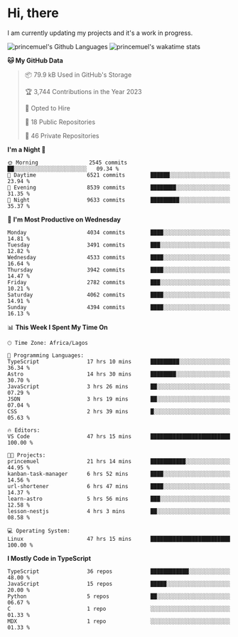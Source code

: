 # Hi, there

<!--
**princemuel/princemuel** is a ✨ _special_ ✨ repository because its `README.md` (this file) appears on your GitHub profile.

Here are some ideas to get you started:

- 🔭 I’m currently working on ...
- 🌱 I’m currently learning ...
- 👯 I’m looking to collaborate on ...
- 🤔 I’m looking for help with ...
- 💬 Ask me about ...
- 📫 How to reach me: ...
- 😄 Pronouns: ...
- ⚡ Fun fact: ...
-->

I am currently updating my projects and it's a work in progress.

![princemuel's Github Languages](https://github-readme-stats.vercel.app/api/top-langs/?username=princemuel&text_color=586069&layout=compact&hide_border=true&title_color=0366d6&count_private=true&include_all_commits=true&theme=tokyonight&show_icons=true)
![princemuel's wakatime stats](https://github-readme-stats.vercel.app/api/wakatime?username=princemuel&text_color=586069&layout=compact&hide_border=true&title_color=0366d6&count_private=true&include_all_commits=true&theme=tokyonight&show_icons=true)

<!--START_SECTION:waka-->
**🐱 My GitHub Data** 

> 📦 79.9 kB Used in GitHub's Storage 
 > 
> 🏆 3,744 Contributions in the Year 2023
 > 
> 💼 Opted to Hire
 > 
> 📜 18 Public Repositories 
 > 
> 🔑 46 Private Repositories 
 > 
**I'm a Night 🦉** 

```text
🌞 Morning                2545 commits        ██░░░░░░░░░░░░░░░░░░░░░░░   09.34 % 
🌆 Daytime                6521 commits        ██████░░░░░░░░░░░░░░░░░░░   23.94 % 
🌃 Evening                8539 commits        ████████░░░░░░░░░░░░░░░░░   31.35 % 
🌙 Night                  9633 commits        █████████░░░░░░░░░░░░░░░░   35.37 % 
```
📅 **I'm Most Productive on Wednesday** 

```text
Monday                   4034 commits        ████░░░░░░░░░░░░░░░░░░░░░   14.81 % 
Tuesday                  3491 commits        ███░░░░░░░░░░░░░░░░░░░░░░   12.82 % 
Wednesday                4533 commits        ████░░░░░░░░░░░░░░░░░░░░░   16.64 % 
Thursday                 3942 commits        ████░░░░░░░░░░░░░░░░░░░░░   14.47 % 
Friday                   2782 commits        ███░░░░░░░░░░░░░░░░░░░░░░   10.21 % 
Saturday                 4062 commits        ████░░░░░░░░░░░░░░░░░░░░░   14.91 % 
Sunday                   4394 commits        ████░░░░░░░░░░░░░░░░░░░░░   16.13 % 
```


📊 **This Week I Spent My Time On** 

```text
🕑︎ Time Zone: Africa/Lagos

💬 Programming Languages: 
TypeScript               17 hrs 10 mins      █████████░░░░░░░░░░░░░░░░   36.34 % 
Astro                    14 hrs 30 mins      ████████░░░░░░░░░░░░░░░░░   30.70 % 
JavaScript               3 hrs 26 mins       ██░░░░░░░░░░░░░░░░░░░░░░░   07.29 % 
JSON                     3 hrs 19 mins       ██░░░░░░░░░░░░░░░░░░░░░░░   07.04 % 
CSS                      2 hrs 39 mins       █░░░░░░░░░░░░░░░░░░░░░░░░   05.63 % 

🔥 Editors: 
VS Code                  47 hrs 15 mins      █████████████████████████   100.00 % 

🐱‍💻 Projects: 
princemuel               21 hrs 14 mins      ███████████░░░░░░░░░░░░░░   44.95 % 
kanban-task-manager      6 hrs 52 mins       ████░░░░░░░░░░░░░░░░░░░░░   14.56 % 
url-shortener            6 hrs 47 mins       ████░░░░░░░░░░░░░░░░░░░░░   14.37 % 
learn-astro              5 hrs 56 mins       ███░░░░░░░░░░░░░░░░░░░░░░   12.58 % 
lesson-nestjs            4 hrs 3 mins        ██░░░░░░░░░░░░░░░░░░░░░░░   08.58 % 

💻 Operating System: 
Linux                    47 hrs 15 mins      █████████████████████████   100.00 % 
```

**I Mostly Code in TypeScript** 

```text
TypeScript               36 repos            ████████████░░░░░░░░░░░░░   48.00 % 
JavaScript               15 repos            █████░░░░░░░░░░░░░░░░░░░░   20.00 % 
Python                   5 repos             ██░░░░░░░░░░░░░░░░░░░░░░░   06.67 % 
C                        1 repo              ░░░░░░░░░░░░░░░░░░░░░░░░░   01.33 % 
MDX                      1 repo              ░░░░░░░░░░░░░░░░░░░░░░░░░   01.33 % 
```




<!--END_SECTION:waka-->
